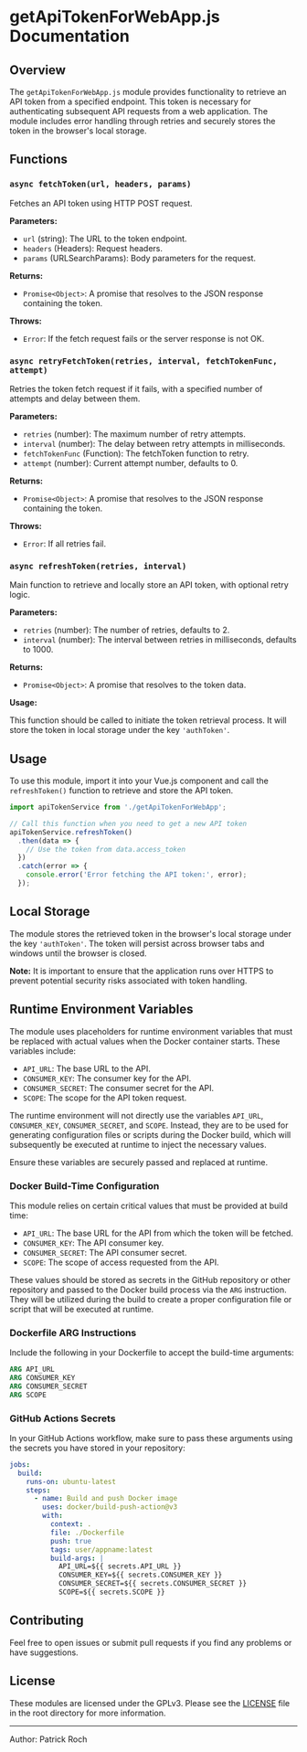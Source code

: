 # getApiTokenForWebApp.js Documentation

## Overview

The `getApiTokenForWebApp.js` module provides functionality to retrieve an API token from a specified endpoint. This token is necessary for authenticating subsequent API requests from a web application. The module includes error handling through retries and securely stores the token in the browser's local storage.

## Functions

### `async fetchToken(url, headers, params)`

Fetches an API token using HTTP POST request.

**Parameters:**

- `url` (string): The URL to the token endpoint.
- `headers` (Headers): Request headers.
- `params` (URLSearchParams): Body parameters for the request.

**Returns:**

- `Promise<Object>`: A promise that resolves to the JSON response containing the token.

**Throws:**

- `Error`: If the fetch request fails or the server response is not OK.

### `async retryFetchToken(retries, interval, fetchTokenFunc, attempt)`

Retries the token fetch request if it fails, with a specified number of attempts and delay between them.

**Parameters:**

- `retries` (number): The maximum number of retry attempts.
- `interval` (number): The delay between retry attempts in milliseconds.
- `fetchTokenFunc` (Function): The fetchToken function to retry.
- `attempt` (number): Current attempt number, defaults to 0.

**Returns:**

- `Promise<Object>`: A promise that resolves to the JSON response containing the token.

**Throws:**

- `Error`: If all retries fail.

### `async refreshToken(retries, interval)`

Main function to retrieve and locally store an API token, with optional retry logic.

**Parameters:**

- `retries` (number): The number of retries, defaults to 2.
- `interval` (number): The interval between retries in milliseconds, defaults to 1000.

**Returns:**

- `Promise<Object>`: A promise that resolves to the token data.

**Usage:**

This function should be called to initiate the token retrieval process. It will store the token in local storage under the key `'authToken'`.

## Usage

To use this module, import it into your Vue.js component and call the `refreshToken()` function to retrieve and store the API token.

```javascript
import apiTokenService from './getApiTokenForWebApp';

// Call this function when you need to get a new API token
apiTokenService.refreshToken()
  .then(data => {
    // Use the token from data.access_token
  })
  .catch(error => {
    console.error('Error fetching the API token:', error);
  });
```

## Local Storage

The module stores the retrieved token in the browser's local storage under the key `'authToken'`. The token will persist across browser tabs and windows until the browser is closed.

**Note:** It is important to ensure that the application runs over HTTPS to prevent potential security risks associated with token handling.

## Runtime Environment Variables

The module uses placeholders for runtime environment variables that must be replaced with actual values when the Docker container starts. These variables include:

- `API_URL`: The base URL to the API.
- `CONSUMER_KEY`: The consumer key for the API.
- `CONSUMER_SECRET`: The consumer secret for the API.
- `SCOPE`: The scope for the API token request.

The runtime environment will not directly use the variables `API_URL`, `CONSUMER_KEY`, `CONSUMER_SECRET`, and `SCOPE`. Instead, they are to be used for generating configuration files or scripts during the Docker build, which will subsequently be executed at runtime to inject the necessary values.

Ensure these variables are securely passed and replaced at runtime.

### Docker Build-Time Configuration

This module relies on certain critical values that must be provided at build time:

- `API_URL`: The base URL for the API from which the token will be fetched.
- `CONSUMER_KEY`: The API consumer key.
- `CONSUMER_SECRET`: The API consumer secret.
- `SCOPE`: The scope of access requested from the API.

These values should be stored as secrets in the GitHub repository or other repository and passed to the Docker build process via the `ARG` instruction. They will be utilized during the build to create a proper configuration file or script that will be executed at runtime.

### Dockerfile ARG Instructions

Include the following in your Dockerfile to accept the build-time arguments:

```Dockerfile
ARG API_URL
ARG CONSUMER_KEY
ARG CONSUMER_SECRET
ARG SCOPE
```

### GitHub Actions Secrets

In your GitHub Actions workflow, make sure to pass these arguments using the secrets you have stored in your repository:

```yaml
jobs:
  build:
    runs-on: ubuntu-latest
    steps:
      - name: Build and push Docker image
        uses: docker/build-push-action@v3
        with:
          context: .
          file: ./Dockerfile
          push: true
          tags: user/appname:latest
          build-args: |
            API_URL=${{ secrets.API_URL }}
            CONSUMER_KEY=${{ secrets.CONSUMER_KEY }}
            CONSUMER_SECRET=${{ secrets.CONSUMER_SECRET }}
            SCOPE=${{ secrets.SCOPE }}
```

## Contributing

Feel free to open issues or submit pull requests if you find any problems or have suggestions.

## License

These modules are licensed under the GPLv3. Please see the [LICENSE](../LICENSE.txt) file in the root directory for more information.

---
Author: Patrick Roch
